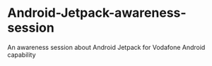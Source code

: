 # Android-Jetpack-awareness-session
An awareness session about Android Jetpack for Vodafone Android capability
